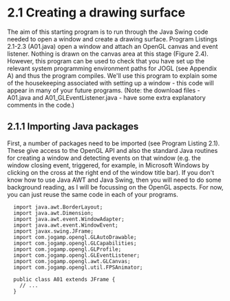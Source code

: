 # 2.1 Creating a drawing surface

The aim of this starting program is to run through the Java Swing code needed to open a window and create a drawing surface. Program Listings 2.1-2.3 (A01.java) open a window and attach an OpenGL canvas and event listener. Nothing is drawn on the canvas area at this stage (Figure 2.4). However, this program can be used to check that you have set up the relevant system programming environment paths for JOGL (see Appendix A) and thus the program compiles. We'll use this program to explain some of the housekeeping associated with setting up a window - this code will appear in many of your future programs. (Note: the download files - A01.java and A01_GLEventListener.java - have some extra explanatory comments in the code.)

##  2.1.1 Importing Java packages

First, a number of packages need to be imported (see Program Listing 2.1). These give access to the OpenGL API and also the standard Java routines for creating a window and detecting events on that window (e.g. the window closing event, triggered, for example, in Microsoft Windows by clicking on the cross at the right end of the window title bar). If you don't know how to use Java AWT and Java Swing, then you will need to do some background reading, as I will be focussing on the OpenGL aspects. For now, you can just reuse the same code in each of your programs.

```
  import java.awt.BorderLayout;
  import java.awt.Dimension;
  import java.awt.event.WindowAdapter;
  import java.awt.event.WindowEvent;
  import javax.swing.JFrame;
  import com.jogamp.opengl.GLAutoDrawable;
  import com.jogamp.opengl.GLCapabilities;
  import com.jogamp.opengl.GLProfile;
  import com.jogamp.opengl.GLEventListener;
  import com.jogamp.opengl.awt.GLCanvas;
  import com.jogamp.opengl.util.FPSAnimator;

  public class A01 extends JFrame {
    // ...
  }
```

